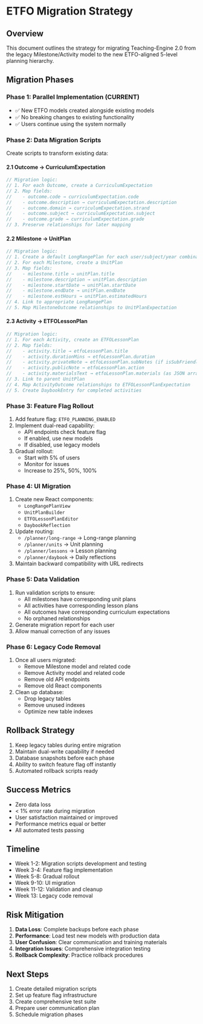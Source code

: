 # ETFO Migration Strategy

## Overview
This document outlines the strategy for migrating Teaching-Engine 2.0 from the legacy Milestone/Activity model to the new ETFO-aligned 5-level planning hierarchy.

## Migration Phases

### Phase 1: Parallel Implementation (CURRENT)
- ✅ New ETFO models created alongside existing models
- ✅ No breaking changes to existing functionality
- ✅ Users continue using the system normally

### Phase 2: Data Migration Scripts
Create scripts to transform existing data:

#### 2.1 Outcome → CurriculumExpectation
```typescript
// Migration logic:
// 1. For each Outcome, create a CurriculumExpectation
// 2. Map fields:
//    - outcome.code → curriculumExpectation.code
//    - outcome.description → curriculumExpectation.description
//    - outcome.domain → curriculumExpectation.strand
//    - outcome.subject → curriculumExpectation.subject
//    - outcome.grade → curriculumExpectation.grade
// 3. Preserve relationships for later mapping
```

#### 2.2 Milestone → UnitPlan
```typescript
// Migration logic:
// 1. Create a default LongRangePlan for each user/subject/year combination
// 2. For each Milestone, create a UnitPlan
// 3. Map fields:
//    - milestone.title → unitPlan.title
//    - milestone.description → unitPlan.description
//    - milestone.startDate → unitPlan.startDate
//    - milestone.endDate → unitPlan.endDate
//    - milestone.estHours → unitPlan.estimatedHours
// 4. Link to appropriate LongRangePlan
// 5. Map MilestoneOutcome relationships to UnitPlanExpectation
```

#### 2.3 Activity → ETFOLessonPlan
```typescript
// Migration logic:
// 1. For each Activity, create an ETFOLessonPlan
// 2. Map fields:
//    - activity.title → etfoLessonPlan.title
//    - activity.durationMins → etfoLessonPlan.duration
//    - activity.privateNote → etfoLessonPlan.subNotes (if isSubFriendly)
//    - activity.publicNote → etfoLessonPlan.action
//    - activity.materialsText → etfoLessonPlan.materials (as JSON array)
// 3. Link to parent UnitPlan
// 4. Map ActivityOutcome relationships to ETFOLessonPlanExpectation
// 5. Create DaybookEntry for completed activities
```

### Phase 3: Feature Flag Rollout
1. Add feature flag: `ETFO_PLANNING_ENABLED`
2. Implement dual-read capability:
   - API endpoints check feature flag
   - If enabled, use new models
   - If disabled, use legacy models
3. Gradual rollout:
   - Start with 5% of users
   - Monitor for issues
   - Increase to 25%, 50%, 100%

### Phase 4: UI Migration
1. Create new React components:
   - `LongRangePlanView`
   - `UnitPlanBuilder`
   - `ETFOLessonPlanEditor`
   - `DaybookReflection`
2. Update routing:
   - `/planner/long-range` → Long-range planning
   - `/planner/units` → Unit planning
   - `/planner/lessons` → Lesson planning
   - `/planner/daybook` → Daily reflections
3. Maintain backward compatibility with URL redirects

### Phase 5: Data Validation
1. Run validation scripts to ensure:
   - All milestones have corresponding unit plans
   - All activities have corresponding lesson plans
   - All outcomes have corresponding curriculum expectations
   - No orphaned relationships
2. Generate migration report for each user
3. Allow manual correction of any issues

### Phase 6: Legacy Code Removal
1. Once all users migrated:
   - Remove Milestone model and related code
   - Remove Activity model and related code
   - Remove old API endpoints
   - Remove old React components
2. Clean up database:
   - Drop legacy tables
   - Remove unused indexes
   - Optimize new table indexes

## Rollback Strategy
1. Keep legacy tables during entire migration
2. Maintain dual-write capability if needed
3. Database snapshots before each phase
4. Ability to switch feature flag off instantly
5. Automated rollback scripts ready

## Success Metrics
- Zero data loss
- < 1% error rate during migration
- User satisfaction maintained or improved
- Performance metrics equal or better
- All automated tests passing

## Timeline
- Week 1-2: Migration scripts development and testing
- Week 3-4: Feature flag implementation
- Week 5-8: Gradual rollout
- Week 9-10: UI migration
- Week 11-12: Validation and cleanup
- Week 13: Legacy code removal

## Risk Mitigation
1. **Data Loss**: Complete backups before each phase
2. **Performance**: Load test new models with production data
3. **User Confusion**: Clear communication and training materials
4. **Integration Issues**: Comprehensive integration testing
5. **Rollback Complexity**: Practice rollback procedures

## Next Steps
1. Create detailed migration scripts
2. Set up feature flag infrastructure
3. Create comprehensive test suite
4. Prepare user communication plan
5. Schedule migration phases